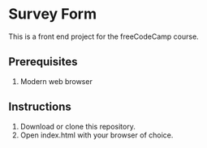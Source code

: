 # Survey Form

This is a front end project for the freeCodeCamp course.

## Prerequisites
1. Modern web browser

## Instructions
1. Download or clone this repository.
2. Open index.html with your browser of choice.